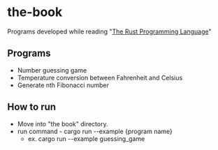 # the-book
Programs developed while reading "[The Rust Programming Language](https://doc.rust-lang.org/stable/book/title-page.html)"

## Programs
- Number guessing game
- Temperature conversion between Fahrenheit and Celsius
- Generate nth Fibonacci number

## How to run
- Move into "the book" directory.
- run command - cargo run --example {program name}
    - ex. cargo run --example guessing_game 
